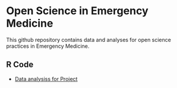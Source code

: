 # Open Science in Emergency Medicine

This github repository contains data and analyses for open science practices in
Emergency Medicine.

## R Code
- [Data analysiss for Project](http://htmlpreview.github.com/?https://github.com/rAndrewTaylor/ed-repoducibility/blob/master/analysis/journal_article_analysis.html)